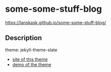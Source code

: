 # some-some-stuff-blog
https://lanskask.github.io/some-some-stuff-blog/

## Description
theme: jekyll-theme-slate  
- [site of this theme](https://github.com/pages-themes/slate)
- [demo of the theme](https://pages-themes.github.io/slate/)

